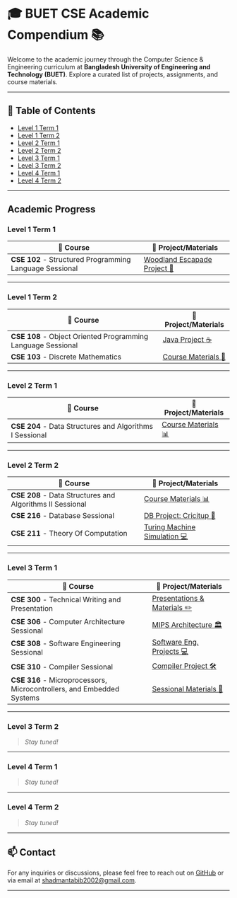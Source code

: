 # 🎓 BUET CSE Academic Compendium 📚

Welcome to the academic journey through the Computer Science & Engineering curriculum at **Bangladesh University of Engineering and Technology (BUET)**. Explore a curated list of projects, assignments, and course materials. 

---

## 📜 Table of Contents
- [Level 1 Term 1](#level-1-term-1)
- [Level 1 Term 2](#level-1-term-2)
- [Level 2 Term 1](#level-2-term-1)
- [Level 2 Term 2](#level-2-term-2)
- [Level 3 Term 1](#level-3-term-1)
- [Level 3 Term 2](#level-3-term-2)
- [Level 4 Term 1](#level-4-term-1)
- [Level 4 Term 2](#level-4-term-2)

---

##  Academic Progress

### Level 1 Term 1
| 📘 Course | 📂 Project/Materials |
| --------- | --------------------- |
| **CSE 102** - Structured Programming Language Sessional | [Woodland Escapade Project 🚀](https://github.com/shadmantabib/Woodland-Escapade) |

---

### Level 1 Term 2
| 📘 Course | 📂 Project/Materials |
| --------- | --------------------- |
| **CSE 108** - Object Oriented Programming Language Sessional | [Java Project ☕](https://github.com/shadmantabib/cse-108) |
| **CSE 103** - Discrete Mathematics | [Course Materials 📐](https://github.com/shadmantabib/CSE-103) |

---

### Level 2 Term 1
| 📘 Course | 📂 Project/Materials |
| --------- | --------------------- |
| **CSE 204** - Data Structures and Algorithms I Sessional | [Course Materials 📊](https://github.com/shadmantabib/DSA-1) |

---

### Level 2 Term 2
| 📘 Course | 📂 Project/Materials |
| --------- | --------------------- |
| **CSE 208** - Data Structures and Algorithms II Sessional | [Course Materials 📊](https://github.com/shadmantabib/DSA-2) |
| **CSE 216** - Database Sessional | [DB Project: Cricitup 🏏](https://github.com/shadmantabib/CSE-216-DB_project_Cricitup) |
| **CSE 211** - Theory Of Computation | [Turing Machine Simulation 💻](https://github.com/shadmantabib/TOC) |

---

### Level 3 Term 1
| 📘 Course | 📂 Project/Materials |
| --------- | --------------------- |
| **CSE 300** - Technical Writing and Presentation | [Presentations & Materials ✏️](https://github.com/shadmantabib/CSE-300) |
| **CSE 306** - Computer Architecture Sessional | [MIPS Architecture 🏛️](https://github.com/shadmantabib/CSE-306_MIPS) |
| **CSE 308** - Software Engineering Sessional | [Software Eng. Projects 💻](https://github.com/shadmantabib/CSE-308-Software-Eng) |
| **CSE 310** - Compiler Sessional | [Compiler Project 🛠️](https://github.com/shadmantabib/CSE-310) |
| **CSE 316** - Microprocessors, Microcontrollers, and Embedded Systems | [Sessional Materials 🔌](https://github.com/shadmantabib/CSE-316) |

---

### Level 3 Term 2
> *Stay tuned!*

---

### Level 4 Term 1
> *Stay tuned!*

---

### Level 4 Term 2
> *Stay tuned!*

---



## 📫 Contact
For any inquiries or discussions, please feel free to reach out on [GitHub](https://github.com/shadmantabib) or via email at [shadmantabib2002@gmail.com](mailto:shadmantabib2002@gmail.com).


---



